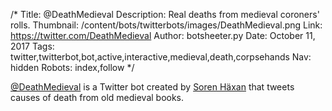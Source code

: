 /*
Title: @DeathMedieval
Description: Real deaths from medieval coroners' rolls.
Thumbnail: /content/bots/twitterbots/images/DeathMedieval.png
Link: https://twitter.com/DeathMedieval
Author: botsheeter.py
Date: October 11, 2017
Tags: twitter,twitterbot,bot,active,interactive,medieval,death,corpsehands
Nav: hidden
Robots: index,follow
*/

[@DeathMedieval](https://twitter.com/DeathMedieval) is a Twitter bot created by [Soren Häxan](https://twitter.com/corpsehands) that tweets causes of death from old medieval books.
